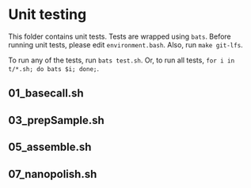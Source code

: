 # Unit testing

This folder contains unit tests. Tests are wrapped using `bats`.
Before running unit tests, please edit `environment.bash`.  Also,
run `make git-lfs`.

To run any of the tests, run `bats test.sh`.  Or, to run all tests,
`for i in t/*.sh; do bats $i; done;`.

## 01_basecall.sh

## 03_prepSample.sh

## 05_assemble.sh

## 07_nanopolish.sh

